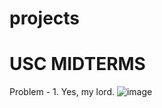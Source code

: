 # projects
# USC MIDTERMS
Problem - 1. Yes, my lord.
![image](https://github.com/Jeql8/projects/assets/93856032/82dee2da-05c8-4cbb-98ed-e622c5f2d6ea)

